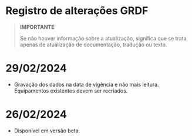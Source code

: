 # Registro de alterações GRDF

>**IMPORTANTE**
>
>Se não houver informação sobre a atualização, significa que se trata apenas de atualização de documentação, tradução ou texto.

# 29/02/2024

- Gravação dos dados na data de vigência e não mais leitura. Equipamentos existentes devem ser recriados.

# 26/02/2024

- Disponível em versão beta.

